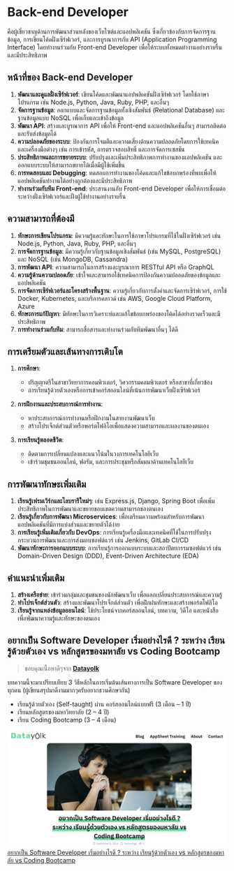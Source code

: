# Back-end Developer
คือผู้เชี่ยวชาญด้านการพัฒนาส่วนหลังของเว็บไซต์และแอปพลิเคชัน ซึ่งเกี่ยวข้องกับการจัดการฐานข้อมูล, การเขียนโค้ดฝั่งเซิร์ฟเวอร์, และการบูรณาการกับ API (Application Programming Interface) โดยทำงานร่วมกับ Front-end Developer เพื่อให้ระบบทั้งหมดทำงานอย่างราบรื่นและมีประสิทธิภาพ

## หน้าที่ของ Back-end Developer

1. **พัฒนาและดูแลฝั่งเซิร์ฟเวอร์**: เขียนโค้ดและพัฒนาแอปพลิเคชันฝั่งเซิร์ฟเวอร์ โดยใช้ภาษาโปรแกรม เช่น Node.js, Python, Java, Ruby, PHP, และอื่นๆ
2. **จัดการฐานข้อมูล**: ออกแบบและจัดการฐานข้อมูลทั้งเชิงสัมพันธ์ (Relational Database) และฐานข้อมูลแบบ NoSQL เพื่อเก็บและเข้าถึงข้อมูล
3. **พัฒนา API**: สร้างและบูรณาการ API เพื่อให้ Front-end และแอปพลิเคชันอื่นๆ สามารถติดต่อและรับส่งข้อมูลได้
4. **ความปลอดภัยของระบบ**: ป้องกันการโจมตีและความเสี่ยงด้านความปลอดภัยโดยการใช้เทคนิคและเครื่องมือต่างๆ เช่น การเข้ารหัส, การตรวจสอบสิทธิ์ และการจัดการเซสชัน
5. **ประสิทธิภาพและการขยายระบบ**: ปรับปรุงและเพิ่มประสิทธิภาพการทำงานของแอปพลิเคชัน และออกแบบระบบให้สามารถขยายได้เมื่อมีผู้ใช้เพิ่มขึ้น
6. **การทดสอบและ Debugging**: ทดสอบการทำงานของโค้ดและแก้ไขข้อบกพร่องที่พบเพื่อให้แอปพลิเคชันทำงานได้อย่างถูกต้องและมีประสิทธิภาพ
7. **ทำงานร่วมกับทีม Front-end**: ประสานงานกับ Front-end Developer เพื่อให้การเชื่อมต่อระหว่างฝั่งเซิร์ฟเวอร์และฝั่งผู้ใช้ทำงานอย่างราบรื่น

## ความสามารถที่ต้องมี

1. **ทักษะการเขียนโปรแกรม**: มีความรู้และทักษะในการใช้ภาษาโปรแกรมที่ใช้ในฝั่งเซิร์ฟเวอร์ เช่น Node.js, Python, Java, Ruby, PHP, และอื่นๆ
2. **การจัดการฐานข้อมูล**: มีความรู้เกี่ยวกับฐานข้อมูลเชิงสัมพันธ์ (เช่น MySQL, PostgreSQL) และ NoSQL (เช่น MongoDB, Cassandra)
3. **การพัฒนา API**: ความสามารถในการสร้างและบูรณาการ RESTful API หรือ GraphQL
4. **ความรู้ด้านความปลอดภัย**: เข้าใจและสามารถใช้เทคนิคการป้องกันความปลอดภัยของข้อมูลและแอปพลิเคชัน
5. **การจัดการเซิร์ฟเวอร์และโครงสร้างพื้นฐาน**: ความรู้เกี่ยวกับการตั้งค่าและจัดการเซิร์ฟเวอร์, การใช้ Docker, Kubernetes, และบริการคลาวด์ เช่น AWS, Google Cloud Platform, Azure
6. **ทักษะการแก้ปัญหา**: มีทักษะในการวิเคราะห์และแก้ไขข้อบกพร่องของโค้ดได้อย่างรวดเร็วและมีประสิทธิภาพ
7. **การทำงานร่วมกับทีม**: สามารถสื่อสารและทำงานร่วมกับทีมพัฒนาอื่นๆ ได้ดี

## การเตรียมตัวและเส้นทางการเติบโต

1. **การศึกษา**:
    - ปริญญาตรีในสาขาวิทยาการคอมพิวเตอร์, วิศวกรรมคอมพิวเตอร์ หรือสาขาที่เกี่ยวข้อง
    - การเรียนรู้ด้วยตัวเองหรือการเข้าคอร์สออนไลน์ที่เน้นการพัฒนาเว็บฝั่งเซิร์ฟเวอร์

2. **การฝึกงานและประสบการณ์การทำงาน**:
    - หาประสบการณ์การทำงานหรือฝึกงานในสายงานพัฒนาเว็บ
    - สร้างโปรเจ็กต์ส่วนตัวหรือพอร์ตโฟลิโอเพื่อแสดงความสามารถและผลงานของตนเอง

3. **การเรียนรู้ตลอดชีวิต**:
    - ติดตามการเปลี่ยนแปลงและแนวโน้มในวงการเทคโนโลยีเว็บ
    - เข้าร่วมชุมชนออนไลน์, ฟอรัม, และการประชุมหรือสัมมนาด้านเทคโนโลยีเว็บ

## การพัฒนาทักษะเพิ่มเติม

1. **เรียนรู้เฟรมเวิร์กและไลบรารีใหม่ๆ**: เช่น Express.js, Django, Spring Boot เพื่อเพิ่มประสิทธิภาพในการพัฒนาและขยายขอบเขตความสามารถของตนเอง
2. **เรียนรู้เกี่ยวกับการพัฒนา Microservices**: เพื่อเตรียมความพร้อมสำหรับการพัฒนาแอปพลิเคชันที่มีการแบ่งส่วนและขยายตัวได้ง่าย
3. **การเรียนรู้เพิ่มเติมเกี่ยวกับ DevOps**: การเรียนรู้เครื่องมือและเทคนิคที่ใช้ในการปรับปรุงกระบวนการพัฒนาและการส่งมอบซอฟต์แวร์ เช่น Jenkins, GitLab CI/CD
4. **พัฒนาทักษะการออกแบบระบบ**: การเรียนรู้การออกแบบระบบและสถาปัตยกรรมซอฟต์แวร์ เช่น Domain-Driven Design (DDD), Event-Driven Architecture (EDA)

## คำแนะนำเพิ่มเติม

1. **สร้างเครือข่าย**: เข้าร่วมกลุ่มและชุมชนของนักพัฒนาเว็บ เพื่อแลกเปลี่ยนประสบการณ์และความรู้
2. **ทำโปรเจ็กต์ส่วนตัว**: สร้างและพัฒนาโปรเจ็กต์ส่วนตัว เพื่อฝึกฝนทักษะและสร้างพอร์ตโฟลิโอ
3. **เรียนรู้จากแหล่งข้อมูลออนไลน์**: ใช้ประโยชน์จากคอร์สออนไลน์, บทความ, วิดีโอ และหนังสือ เพื่อพัฒนาความรู้และทักษะของตนเอง
   
## อยากเป็น Software Developer เริ่มอย่างไรดี ? ระหว่าง เรียนรู้ด้วยตัวเอง vs หลักสูตรของมหาลัย vs Coding Bootcamp
> ขอบคุณเนื้อหาดีๆจาก **[Datayolk](https://datayolk.net/)**

 บทความนี้จะมาเปรียบเทียบ 3 วิธีหลักในการเริ่มต้นเส้นทางการเป็น Software Developer ของทุกคน (ผู้เขียนสรุปมาดีงามมากๆครับอยากชวนศึกษากัน)
- เรียนรู้ด้วยตัวเอง (Self-taught) ผ่าน คอร์สออนไลน์แบบฟรี (3 เดือน – 1 ปี)
- เรียนหลักสูตรของมหาวิทยาลัย (2 – 4 ปี)
- เรียน Coding Bootcamp (3 – 4 เดือน)

![](../../web-guideline/intro/images/web-guideline-33.jpg)
[อยากเป็น Software Developer เริ่มอย่างไรดี ? ระหว่าง เรียนรู้ด้วยตัวเอง vs หลักสูตรของมหาลัย vs Coding Bootcamp](https://datayolk.net/technology/learning-to-code-self-taught-vs-bootcamp-vs-cs-degree/)

